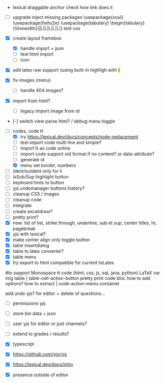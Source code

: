 - lexical draggable anchor check how link does it
- [ ] upgrade inject missing packages
\usepackage{soul}
\usepackage{fixltx2e}
\usepackage{tabulary}
\begin{tabulary}{\linewidth}{|L|L|L|L|L|} test css

- [x] create layout framebox <box>
	- [x] handle import + json
	- [ ] test html import
	- [ ] icon
- [x] add latex raw support (using built-in highligh with <mark>)
- [x] fix images (menu)
	- [ ] handle 404 images?
- [x] import from html?
	- [ ] legacy import image from id
- [-] switch view parse html? / debug menu toggle
- [ ] codes, code tt
	- [x] try https://lexical.dev/docs/concepts/node-replacement
	- [ ] test import code multi line and simple?
	- [ ] import tt as code online
	- [ ] import code support old format if no content? or data-attribute?
	- [ ] generate id
	- [x] menu set border, numbers
- [ ] ident/outdent only for li
- [ ] isSub/Sup highlight button
- [ ] keyboard hints to button
- [ ] yjs undomanager buttons history?
- [ ] cleanup CSS / images
- [ ] cleanup code
- [ ] integrate
- [ ] create excalidraw?
- [ ] pretty print?
- [x] new: list of list, strike through, underline, sub et sup, center titles, hr, pagebreak
- [x] yjs with lexical?
- [x] make center align only toggle button
- [x] table insertdialog
- [x] table to latex converter?
- [x] table menu
- [x] try export to html compatible for current toLatex

#to support
Monospace tt
code (html, css, js, sql, java, python)
LaTeX var
img
table | table-cell-action-button
pretty print code bloc how to add options? how to extract | code-action-menu-container

add undo yjs? for editor + delete of questions...
- [ ] permissions yjs
- [ ] store bin data + json
- [ ] user yjs for editor or just channels?
- [ ] extend to grades / results?
- [x] typescript
- [x] https://github.com/yjs/yjs
- [x] https://lexical.dev/docs/intro
- [x] presence outside of editor

